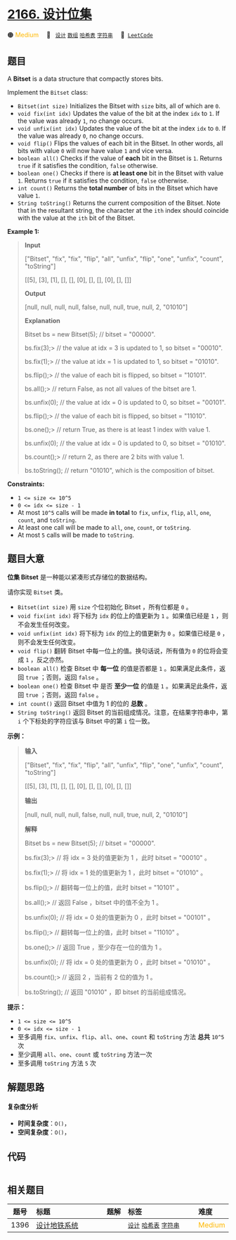 # [2166. 设计位集](https://leetcode.com/problems/design-bitset)

🟠 <font color=#ffb800>Medium</font>&emsp; 🔖&ensp; [`设计`](/leetcode/outline/tag/design.md) [`数组`](/leetcode/outline/tag/array.md) [`哈希表`](/leetcode/outline/tag/hash-table.md) [`字符串`](/leetcode/outline/tag/string.md)&emsp; 🔗&ensp;[`LeetCode`](https://leetcode.com/problems/design-bitset)


## 题目

A **Bitset** is a data structure that compactly stores bits.

Implement the `Bitset` class:

  * `Bitset(int size)` Initializes the Bitset with `size` bits, all of which are `0`.
  * `void fix(int idx)` Updates the value of the bit at the index `idx` to `1`. If the value was already `1`, no change occurs.
  * `void unfix(int idx)` Updates the value of the bit at the index `idx` to `0`. If the value was already `0`, no change occurs.
  * `void flip()` Flips the values of each bit in the Bitset. In other words, all bits with value `0` will now have value `1` and vice versa.
  * `boolean all()` Checks if the value of **each** bit in the Bitset is `1`. Returns `true` if it satisfies the condition, `false` otherwise.
  * `boolean one()` Checks if there is **at least one** bit in the Bitset with value `1`. Returns `true` if it satisfies the condition, `false` otherwise.
  * `int count()` Returns the **total number** of bits in the Bitset which have value `1`.
  * `String toString()` Returns the current composition of the Bitset. Note that in the resultant string, the character at the `ith` index should coincide with the value at the `ith` bit of the Bitset.



**Example 1:**

> 
> 
> 
> 
> 
> **Input**
> 
> ["Bitset", "fix", "fix", "flip", "all", "unfix", "flip", "one", "unfix", "count", "toString"]
> 
> [[5], [3], [1], [], [], [0], [], [], [0], [], []]
> 
> **Output**
> 
> [null, null, null, null, false, null, null, true, null, 2, "01010"]
> 
> 
> 
> **Explanation**
> 
> Bitset bs = new Bitset(5); // bitset = "00000".
> 
> bs.fix(3);> 
>  // the value at idx = 3 is updated to 1, so bitset = "00010".
> 
> bs.fix(1);> 
>  // the value at idx = 1 is updated to 1, so bitset = "01010". 
> 
> bs.flip();> 
>  // the value of each bit is flipped, so bitset = "10101". 
> 
> bs.all();> 
>   // return False, as not all values of the bitset are 1.
> 
> bs.unfix(0);   // the value at idx = 0 is updated to 0, so bitset = "00101".
> 
> bs.flip();> 
>  // the value of each bit is flipped, so bitset = "11010". 
> 
> bs.one();> 
>   // return True, as there is at least 1 index with value 1.
> 
> bs.unfix(0);   // the value at idx = 0 is updated to 0, so bitset = "01010".
> 
> bs.count();> 
> // return 2, as there are 2 bits with value 1.
> 
> bs.toString(); // return "01010", which is the composition of bitset.

**Constraints:**

  * `1 <= size <= 10^5`
  * `0 <= idx <= size - 1`
  * At most `10^5` calls will be made **in total** to `fix`, `unfix`, `flip`, `all`, `one`, `count`, and `toString`.
  * At least one call will be made to `all`, `one`, `count`, or `toString`.
  * At most `5` calls will be made to `toString`.


## 题目大意

**位集 Bitset** 是一种能以紧凑形式存储位的数据结构。

请你实现 `Bitset` 类。

  * `Bitset(int size)` 用 `size` 个位初始化 Bitset ，所有位都是 `0` 。
  * `void fix(int idx)` 将下标为 `idx` 的位上的值更新为 `1` 。如果值已经是 `1` ，则不会发生任何改变。
  * `void unfix(int idx)` 将下标为 `idx` 的位上的值更新为 `0` 。如果值已经是 `0` ，则不会发生任何改变。
  * `void flip()` 翻转 Bitset 中每一位上的值。换句话说，所有值为 `0` 的位将会变成 `1` ，反之亦然。
  * `boolean all()` 检查 Bitset 中 **每一位** 的值是否都是 `1` 。如果满足此条件，返回 `true` ；否则，返回 `false` 。
  * `boolean one()` 检查 Bitset 中 是否 **至少一位** 的值是 `1` 。如果满足此条件，返回 `true` ；否则，返回 `false` 。
  * `int count()` 返回 Bitset 中值为 1 的位的 **总数** 。
  * `String toString()` 返回 Bitset 的当前组成情况。注意，在结果字符串中，第 `i` 个下标处的字符应该与 Bitset 中的第 `i` 位一致。



**示例：**

> 
> 
> 
> 
> 
> **输入**
> 
> ["Bitset", "fix", "fix", "flip", "all", "unfix", "flip", "one", "unfix", "count", "toString"]
> 
> [[5], [3], [1], [], [], [0], [], [], [0], [], []]
> 
> **输出**
> 
> [null, null, null, null, false, null, null, true, null, 2, "01010"]
> 
> 
> 
> **解释**
> 
> Bitset bs = new Bitset(5); // bitset = "00000".
> 
> bs.fix(3);> 
>  // 将 idx = 3 处的值更新为 1 ，此时 bitset = "00010" 。
> 
> bs.fix(1);> 
>  // 将 idx = 1 处的值更新为 1 ，此时 bitset = "01010" 。
> 
> bs.flip();> 
>  // 翻转每一位上的值，此时 bitset = "10101" 。
> 
> bs.all();> 
>   // 返回 False ，bitset 中的值不全为 1 。
> 
> bs.unfix(0);   // 将 idx = 0 处的值更新为 0 ，此时 bitset = "00101" 。
> 
> bs.flip();> 
>  // 翻转每一位上的值，此时 bitset = "11010" 。
> 
> bs.one();> 
>   // 返回 True ，至少存在一位的值为 1 。
> 
> bs.unfix(0);   // 将 idx = 0 处的值更新为 0 ，此时 bitset = "01010" 。
> 
> bs.count();> 
> // 返回 2 ，当前有 2 位的值为 1 。
> 
> bs.toString(); // 返回 "01010" ，即 bitset 的当前组成情况。
> 
> 



**提示：**

  * `1 <= size <= 10^5`
  * `0 <= idx <= size - 1`
  * 至多调用 `fix`、`unfix`、`flip`、`all`、`one`、`count` 和 `toString` 方法 **总共** `10^5` 次
  * 至少调用 `all`、`one`、`count` 或 `toString` 方法一次
  * 至多调用 `toString` 方法 `5` 次


## 解题思路

#### 复杂度分析

- **时间复杂度**：`O()`，
- **空间复杂度**：`O()`，

## 代码

```javascript

```

## 相关题目

<!-- prettier-ignore -->
| 题号 | 标题 | 题解 | 标签 | 难度 |
| :------: | :------ | :------: | :------ | :------ |
| 1396 | [设计地铁系统](https://leetcode.com/problems/design-underground-system) |  |  [`设计`](/leetcode/outline/tag/design.md) [`哈希表`](/leetcode/outline/tag/hash-table.md) [`字符串`](/leetcode/outline/tag/string.md) | <font color=#ffb800>Medium</font> |

<style>
.blue {
    background-color: #096dd9;
    padding: 0.25rem 0.5rem;
    margin: 0;
    font-size: 0.85em;
    border-radius: 3px;
    color: white;
    font-weight: 500;
}
table th:first-of-type { width: 10%; }
table th:nth-of-type(2) { width: 35%; }
table th:nth-of-type(3) { width: 10%; }
table th:nth-of-type(4) { width: 35%; }
table th:nth-of-type(5) { width: 10%; }
</style>
